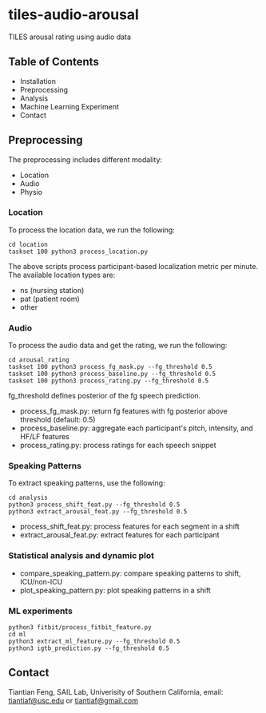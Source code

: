 # tiles-audio-arousal
TILES arousal rating using audio data

## Table of Contents
* Installation
* Preprocessing
* Analysis
* Machine Learning Experiment
* Contact

## Preprocessing

The preprocessing includes different modality:

* Location
* Audio
* Physio

### Location

To process the location data, we run the following:

```
cd location
taskset 100 python3 process_location.py
```

The above scripts process participant-based localization metric per minute. The available location types are: 

* ns (nursing station)
* pat (patient room)
* other


### Audio

To process the audio data and get the rating, we run the following:

```
cd arousal_rating
taskset 100 python3 process_fg_mask.py --fg_threshold 0.5
taskset 100 python3 process_baseline.py --fg_threshold 0.5
taskset 100 python3 process_rating.py --fg_threshold 0.5
```

fg_threshold defines posterior of the fg speech prediction. 


* process_fg_mask.py: return fg features with fg posterior above threshold (default: 0.5)
* process_baseline.py: aggregate each participant's pitch, intensity, and HF/LF features
* process_rating.py: process ratings for each speech snippet


### Speaking Patterns

To extract speaking patterns, use the following:

```
cd analysis
python3 process_shift_feat.py --fg_threshold 0.5
python3 extract_arousal_feat.py --fg_threshold 0.5
```

* process_shift_feat.py: process features for each segment in a shift
* extract_arousal_feat.py: extract features for each participant


### Statistical analysis and dynamic plot

* compare_speaking_pattern.py: compare speaking patterns to shift, ICU/non-ICU
* plot_speaking_pattern.py: plot speaking patterns in a shift



### ML experiments
```
python3 fitbit/process_fitbit_feature.py
cd ml
python3 extract_ml_feature.py --fg_threshold 0.5
python3 igtb_prediction.py --fg_threshold 0.5
```


## Contact
Tiantian Feng, SAIL Lab, Univerisity of Southern California, email: tiantiaf@usc.edu or tiantiaf@gmail.com
